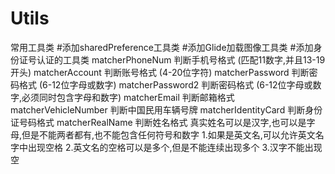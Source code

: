 # Utils
常用工具类
#添加sharedPreference工具类
#添加Glide加载图像工具类
#添加身份证号认证的工具类
    matcherPhoneNum 判断手机号格式 (匹配11数字,并且13-19开头)
    matcherAccount 判断账号格式 (4-20位字符)
    matcherPassword 判断密码格式 (6-12位字母或数字)
    matcherPassword2 判断密码格式 (6-12位字母或数字,必须同时包含字母和数字)
    matcherEmail 判断邮箱格式
    matcherVehicleNumber 判断中国民用车辆号牌
    matcherIdentityCard 判断身份证号码格式
    matcherRealName 判断姓名格式
        真实姓名可以是汉字,也可以是字母,但是不能两者都有,也不能包含任何符号和数字
         1.如果是英文名,可以允许英文名字中出现空格
         2.英文名的空格可以是多个,但是不能连续出现多个
         3.汉字不能出现空

